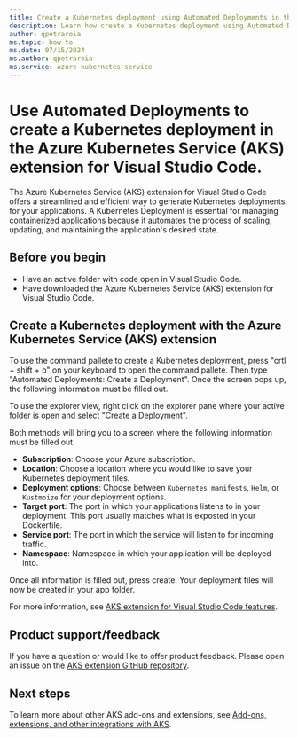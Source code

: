 ```yaml
---
title: Create a Kubernetes deployment using Automated Deployments in the Azure Kubernetes Service (AKS) extension for Visual Studio Code
description: Learn how create a Kubernetes deployment using Automated Deployments in the Azure Kubernetes Service (AKS) extension for Visual Studio Code.
author: qpetraroia
ms.topic: how-to
ms.date: 07/15/2024
ms.author: qpetraroia
ms.service: azure-kubernetes-service
---
```


# Use Automated Deployments to create a Kubernetes deployment in the Azure Kubernetes Service (AKS) extension for Visual Studio Code.

The Azure Kubernetes Service (AKS) extension for Visual Studio Code offers a streamlined and efficient way to generate Kubernetes deployments for your applications. A Kubernetes Deployment is essential for managing containerized applications because it automates the process of scaling, updating, and maintaining the application's desired state.

## Before you begin

* Have an active folder with code open in Visual Studio Code.
* Have downloaded the Azure Kubernetes Service (AKS) extension for Visual Studio Code.

## Create a Kubernetes deployment with the Azure Kubernetes Service (AKS) extension

To use the command pallete to create a Kubernetes deployment, press "crtl + shift + p" on your keyboard to open the command pallete. Then type "Automated Deployments: Create a Deployment". Once the screen pops up, the following information must be filled out.

To use the explorer view, right click on the explorer pane where your active folder is open and select "Create a Deployment".

Both methods will bring you to a screen where the following information must be filled out.

* **Subscription**: Choose your Azure subscription.
* **Location**: Choose a location where you would like to save your Kubernetes deployment files.
* **Deployment options**: Choose between `Kubernetes manifests`, `Helm`, or `Kustmoize` for your deployment options.
* **Target port**: The port in which your applications listens to in your deployment. This port usually matches what is exposted in your Dockerfile.
* **Service port**: The port in which the service will listen to for incoming traffic.
* **Namespace**: Namespace in which your application will be deployed into.

Once all information is filled out, press create. Your deployment files will now be created in your app folder.

For more information, see [AKS extension for Visual Studio Code features](https://code.visualstudio.com/docs/azure/aksextensions#_features).

## Product support/feedback

If you have a question or would like to offer product feedback. Please open an issue on the [AKS extension GitHub repository](https://github.com/Azure/vscode-aks-tools/issues/new/choose).

## Next steps

To learn more about other AKS add-ons and extensions, see [Add-ons, extensions, and other integrations with AKS](./integrations.md).

